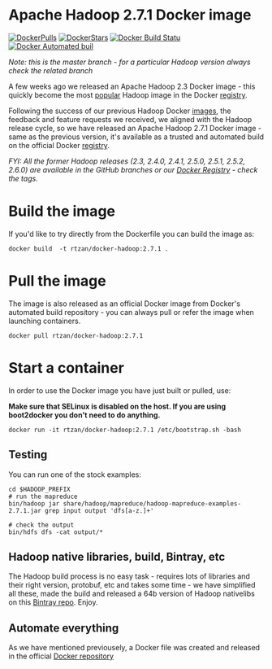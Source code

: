 # Apache Hadoop 2.7.1 Docker image

[![DockerPulls](https://img.shields.io/docker/pulls/rtzan/docker-hadoop.svg)](https://registry.hub.docker.com/u/rtzan/docker-hadoop/)
[![DockerStars](https://img.shields.io/docker/stars/rtzan/docker-hadoop.svg)](https://registry.hub.docker.com/u/rtzan/docker-hadoop/)
[![Docker Build Statu](https://img.shields.io/docker/build/jrottenberg/ffmpeg.svg)](https://hub.docker.com/r/ouyi/hadoop-docker/)
[![Docker Automated buil](https://img.shields.io/docker/automated/jrottenberg/ffmpeg.svg)](https://hub.docker.com/r/ouyi/hadoop-docker/)


_Note: this is the master branch - for a particular Hadoop version always check the related branch_

A few weeks ago we released an Apache Hadoop 2.3 Docker image - this quickly become the most [popular](https://registry.hub.docker.com/search?q=hadoop&s=downloads) Hadoop image in the Docker [registry](https://registry.hub.docker.com/).


Following the success of our previous Hadoop Docker [images](https://registry.hub.docker.com/u/rtzan/docker-hadoop/), the feedback and feature requests we received, we aligned with the Hadoop release cycle, so we have released an Apache Hadoop 2.7.1 Docker image - same as the previous version, it's available as a trusted and automated build on the official Docker [registry](https://registry.hub.docker.com/).


_FYI: All the former Hadoop releases (2.3, 2.4.0, 2.4.1, 2.5.0, 2.5.1, 2.5.2, 2.6.0) are available in the GitHub branches or our [Docker Registry](https://registry.hub.docker.com/u/rtzan/docker-hadoop/) - check the tags._

# Build the image

If you'd like to try directly from the Dockerfile you can build the image as:

```
docker build  -t rtzan/docker-hadoop:2.7.1 .
```
# Pull the image

The image is also released as an official Docker image from Docker's automated build repository - you can always pull or refer the image when launching containers.

```
docker pull rtzan/docker-hadoop:2.7.1
```

# Start a container

In order to use the Docker image you have just built or pulled, use:

**Make sure that SELinux is disabled on the host. If you are using boot2docker you don't need to do anything.**

```
docker run -it rtzan/docker-hadoop:2.7.1 /etc/bootstrap.sh -bash
```

## Testing

You can run one of the stock examples:

```
cd $HADOOP_PREFIX
# run the mapreduce
bin/hadoop jar share/hadoop/mapreduce/hadoop-mapreduce-examples-2.7.1.jar grep input output 'dfs[a-z.]+'

# check the output
bin/hdfs dfs -cat output/*
```

## Hadoop native libraries, build, Bintray, etc

The Hadoop build process is no easy task - requires lots of libraries and their right version, protobuf, etc and takes some time - we have simplified all these, made the build and released a 64b version of Hadoop nativelibs on this [Bintray repo](https://bintray.com/sequenceiq/sequenceiq-bin/hadoop-native-64bit/2.7.0/view/files). Enjoy.

## Automate everything

As we have mentioned previousely, a Docker file was created and released in the official [Docker repository](https://registry.hub.docker.com/u/rtzan/docker-hadoop/)

